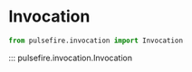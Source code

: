 # Invocation

```python
from pulsefire.invocation import Invocation 
```

::: pulsefire.invocation.Invocation

